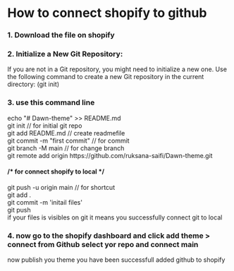 <h1>How to connect shopify to github</h1>

<h3>1. Download the file on shopify</h3>
<h3>2. Initialize a New Git Repository: <br></h3>
	If you are not in a Git repository, you might need to initialize a new one. Use the following command to create a new Git repository in the current directory:
	(git init)

<h3>3. use this command line <br></h3>
  echo "# Dawn-theme" >> README.md <br>
  git init // for initial git repo <br>
  git add README.md  // create readmefile  <br>
  git commit -m "first commit" // for commit  <br>
  git branch -M main // for change branch <br>
  git remote add origin https://github.com/ruksana-saifi/Dawn-theme.git  <br>

  <h4>/* for connect shopify to local */  <br></h4>
  git push -u origin main // for shortcut <br>
  git add . <br>
  git commit -m 'initail files' <br>
  git push  <br>
  if your files is visibles on git it means you successfully connect git to local <br>

<h3>4. now go to the shopify dashboard and click add theme > connect from Github
    select yor repo and connect main</h3>
    now publish you theme 
    you have been successfull added github to shopify

